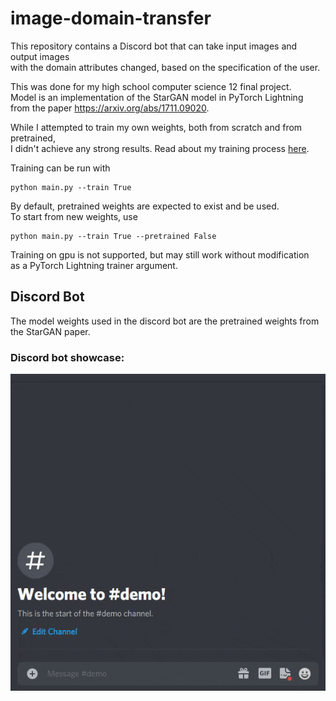 # image-domain-transfer
This repository contains a Discord bot that can take input images and output images\
with the domain attributes changed, based on the specification of the user.

This was done for my high school computer science 12 final project.\
Model is an implementation of the StarGAN model in PyTorch Lightning\
from the paper https://arxiv.org/abs/1711.09020.

While I attempted to train my own weights, both from scratch and from pretrained,\
I didn't achieve any strong results. Read about my training process [here](https://wandb.ai/stevan-zhuang/Image%20Domain%20Transfer%20GAN/reports/Computer-Science-12-Final-Project-StarGAN-Training--Vmlldzo1NTQ2MzY?accessToken=8x8r4lqay36gg8zmlz9zgd1k0awrx7lix0okl78re04wwvpadhn8d1trbi4za1a0).

Training can be run with
```shell
python main.py --train True
```
By default, pretrained weights are expected to exist and be used.\
To start from new weights, use
```shell
python main.py --train True --pretrained False
```
Training on gpu is not supported, but may still work without modification\
as a PyTorch Lightning trainer argument.

## Discord Bot
The model weights used in the discord bot are the pretrained weights from the StarGAN paper.

### Discord bot showcase:
![](https://github.com/Stevan-Zhuang/image-domain-transfer/blob/main/showcase/discord_bot.gif)
